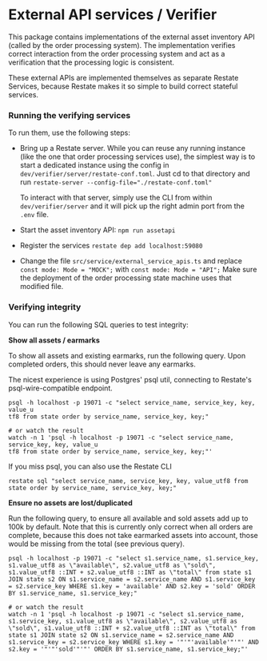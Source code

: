 # External API services / Verifier

This package contains implementations of the external asset inventory API (called
by the order processing system). The implementation verifies correct interaction from
the order processing system and act as a verification that the processing logic is
consistent.

These external APIs are implemented themselves as separate Restate Services, because
Restate makes it so simple to build correct stateful services.

### Running the verifying services

To run them, use the following steps:

* Bring up a Restate server. While you can reuse any running instance (like the one
  that order processing services use), the simplest way is to start a dedicated instance
  using the config in `dev/verifier/server/restate-conf.toml`. Just cd to that directory
  and run `restate-server --config-file="./restate-conf.toml"`

  To interact with that server, simply use the CLI from within `dev/verifier/server` and
  it will pick up the right admin port from the `.env` file.

* Start the asset inventory API: `npm run assetapi`

* Register the services `restate dep add localhost:59080`

* Change the file `src/service/external_service_apis.ts` and replace
  `const mode: Mode = "MOCK";` with `const mode: Mode = "API";`
  Make sure the deployment of the order processing state machine uses that modified file.

### Verifying integrity

You can run the following SQL queries to test integrity:

**Show all assets / earmarks**

To show all assets and existing earmarks, run the following query. Upon completed orders, this
should never leave any earmarks.

The nicest experience is using Postgres' psql util, connecting to Restate's psql-wire-compatible endpoint.
```
psql -h localhost -p 19071 -c "select service_name, service_key, key, value_u
tf8 from state order by service_name, service_key, key;"

# or watch the result
watch -n 1 'psql -h localhost -p 19071 -c "select service_name, service_key, key, value_u
tf8 from state order by service_name, service_key, key;"'
```

If you miss psql, you can also use the Restate CLI
```
restate sql "select service_name, service_key, key, value_utf8 from state order by service_name, service_key, key;"
```

**Ensure no assets are lost/duplicated**

Run the following query, to ensure all available and sold assets add up to 100k by default.
Note that this is currently only correct when all orders are complete, because this does
not take earmarked assets into account, those would be missing from the total (see previous query).

```
psql -h localhost -p 19071 -c "select s1.service_name, s1.service_key, s1.value_utf8 as \"available\", s2.value_utf8 as \"sold\", s1.value_utf8 ::INT + s2.value_utf8 ::INT as \"total\" from state s1 JOIN state s2 ON s1.service_name = s2.service_name AND s1.service_key = s2.service_key WHERE s1.key = 'available' AND s2.key = 'sold' ORDER BY s1.service_name, s1.service_key;"

# or watch the result
watch -n 1 'psql -h localhost -p 19071 -c "select s1.service_name, s1.service_key, s1.value_utf8 as \"available\", s2.value_utf8 as \"sold\", s1.value_utf8 ::INT + s2.value_utf8 ::INT as \"total\" from state s1 JOIN state s2 ON s1.service_name = s2.service_name AND s1.service_key = s2.service_key WHERE s1.key = '"'"'available'"'"' AND s2.key = '"'"'sold'"'"' ORDER BY s1.service_name, s1.service_key;"'
```
